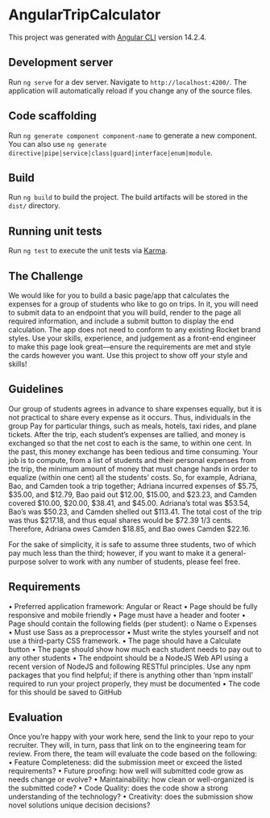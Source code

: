 # AngularTripCalculator

This project was generated with [Angular CLI](https://github.com/angular/angular-cli) version 14.2.4.

## Development server

Run `ng serve` for a dev server. Navigate to `http://localhost:4200/`. The application will automatically reload if you change any of the source files.

## Code scaffolding

Run `ng generate component component-name` to generate a new component. You can also use `ng generate directive|pipe|service|class|guard|interface|enum|module`.

## Build

Run `ng build` to build the project. The build artifacts will be stored in the `dist/` directory.

## Running unit tests

Run `ng test` to execute the unit tests via [Karma](https://karma-runner.github.io).

## The Challenge
We would like for you to build a basic page/app that calculates the expenses for a
group of students who like to go on trips. In it, you will need to submit data to an
endpoint that you will build, render to the page all required information, and
include a submit button to display the end calculation. The app does not need to
conform to any existing Rocket brand styles.
Use your skills, experience, and judgement as a front-end engineer to make this
page look great—ensure the requirements are met and style the cards however
you want. Use this project to show off your style and skills!

## Guidelines
Our group of students agrees in advance to share expenses equally, but it is not
practical to share every expense as it occurs. Thus, individuals in the group Pay for
particular things, such as meals, hotels, taxi rides, and plane tickets. After the trip,
each student’s expenses are tallied, and money is exchanged so that the net cost
to each is the same, to within one cent. In the past, this money exchange has
been tedious and time consuming. Your job is to compute, from a list of students
and their personal expenses from the trip, the minimum amount of money that
must change hands in order to equalize (within one cent) all the students’ costs.
So, for example, Adriana, Bao, and Camden took a trip together; Adriana incurred
expenses of $5.75, $35.00, and $12.79, Bao paid out $12.00, $15.00, and $23.23,
and Camden covered $10.00, $20.00, $38.41, and $45.00. Adriana’s total was
$53.54, Bao’s was $50.23, and Camden shelled out $113.41. The total cost of the
trip was thus $217.18, and thus equal shares would be $72.39 1/3 cents.
Therefore, Adriana owes Camden $18.85, and Bao owes Camden $22.16.

For the sake of simplicity, it is safe to assume three students, two of which pay
much less than the third; however, if you want to make it a general-purpose
solver to work with any number of students, please feel free.

## Requirements
• Preferred application framework: Angular or React
• Page should be fully responsive and mobile friendly
• Page must have a header and footer
• Page should contain the following fields (per student):
o Name
o Expenses
• Must use Sass as a preprocessor
• Must write the styles yourself and not use a third-party CSS framework.
• The page should have a Calculate button
• The page should show how much each student needs to pay out to any
other students
• The endpoint should be a NodeJS Web API using a recent version of NodeJS
and following RESTful principles. Use any npm packages that you find
helpful; if there is anything other than ‘npm install’ required to run your
project properly, they must be documented
• The code for this should be saved to GitHub

## Evaluation
Once you’re happy with your work here, send the link to your repo to your
recruiter. They will, in turn, pass that link on to the engineering team for review.
From there, the team will evaluate the code based on the following:
• Feature Completeness: did the submission meet or exceed the listed
requirements?
• Future proofing: how well will submitted code grow as needs change or
evolve?
• Maintainability: how clean or well-organized is the submitted code?
• Code Quality: does the code show a strong understanding of the
technology?
• Creativity: does the submission show novel solutions unique decision
decisions?